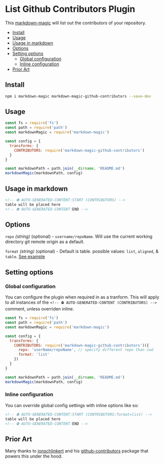 # List Github Contributors Plugin

This [markdown-magic](https://github.com/DavidWells/markdown-magic) will list out the contributors of your repository.

<!-- ⛔️ AUTO-GENERATED-CONTENT:START (TOC) -->
- [Install](#install)
- [Usage](#usage)
- [Usage in markdown](#usage-in-markdown)
- [Options](#options)
- [Setting options](#setting-options)
  * [Global configuration](#global-configuration)
  * [Inline configuration](#inline-configuration)
- [Prior Art](#prior-art)
<!-- ⛔️ AUTO-GENERATED-CONTENT:END -->

## Install

```bash
npm i markdown-magic markdown-magic-github-contributors --save-dev
```

## Usage

```js
const fs = require('fs')
const path = require('path')
const markdownMagic = require('markdown-magic')

const config = {
  transforms: {
    CONTRIBUTORS: require('markdown-magic-github-contributors')
  }
}

const markdownPath = path.join(__dirname, 'README.md')
markdownMagic(markdownPath, config)
```

## Usage in markdown

```md
<!-- ⛔️ AUTO-GENERATED-CONTENT:START (CONTRIBUTORS) -->
table will be placed here
<!-- ⛔️ AUTO-GENERATED-CONTENT:END -->
```

## Options

`repo` *(string)* (optional) - `username/repoName`. Will use the current working directory git remote origin as a default.

`format` *(string)* (optional) - Default is table. possible values: `list`, `aligned`, & `table`. [See example](https://github.com/jonschlinkert/github-contributors#formatted-list)

## Setting options


### Global configuration

You can configure the plugin when required in as a tranform. This will apply to all instances of the `<!-- ⛔️ AUTO-GENERATED-CONTENT (CONTRIBUTORS) -->` comment, unless overriden inline.

```js
const fs = require('fs')
const path = require('path')
const markdownMagic = require('markdown-magic')

const config = {
  transforms: {
    CONTRIBUTORS: require('markdown-magic-github-contributors')({
      repo: 'userName/repoName', // specify different repo than cwd
      format: 'list'
    })
  }
}

const markdownPath = path.join(__dirname, 'README.md')
markdownMagic(markdownPath, config)
```

### Inline configuration

You can override global config settings with inline options like so:

```md
<!-- ⛔️ AUTO-GENERATED-CONTENT:START (CONTRIBUTORS:format=list) -->
table will be placed here
<!-- ⛔️ AUTO-GENERATED-CONTENT:END -->
```

## Prior Art

Many thanks to [jonschlinkert](https://github.com/jonschlinkert/) and his [github-contributors](https://github.com/jonschlinkert/github-contributors) package that powers this under the hood.